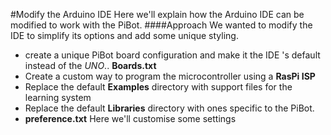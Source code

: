 #Modify the Arduino IDE 
Here we'll explain how the Arduino IDE can be modified to work with the PiBot.
####Approach 
We wanted to modify the IDE to simplify its options and add some unique styling.
- create a unique PiBot board configuration and make it the IDE 's default instead of the *UNO*.. **Boards.txt**
- Create a custom way to program the microcontroller using a **RasPi ISP**
- Replace the default **Examples** directory with support files for the learning system
- Replace the default **Libraries** directory with ones specific to the PiBot.
- **preference.txt** Here we'll customise some settings 





